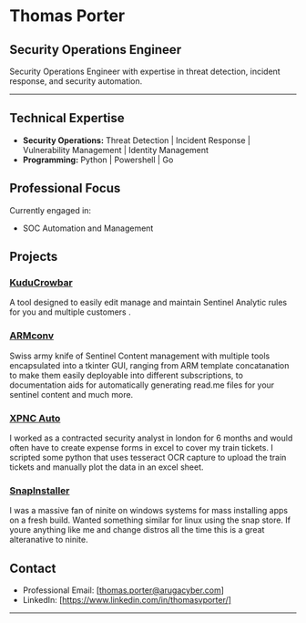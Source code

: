 
# Thomas Porter

## Security Operations Engineer

Security Operations Engineer with expertise in threat detection, incident response, and security automation.

---

## Technical Expertise

- **Security Operations:** Threat Detection | Incident Response | Vulnerability Management | Identity Management
- **Programming:** Python | Powershell | Go 


## Professional Focus

Currently engaged in:
- SOC Automation and Management 


## Projects

### [KuduCrowbar](https://github.com/tvp227/Kudu-Crowbar)
A tool designed to easily edit manage and maintain Sentinel Analytic rules for you and multiple customers .

### [ARMconv](https://github.com/tvp227/ARMconv)
Swiss army knife of Sentinel Content management with multiple tools encapsulated into a tkinter GUI, ranging from ARM template concatanation to make them easily deployable into different subscriptions, to documentation aids for automatically generating read.me files for your sentinel content and much more.

### [XPNC Auto](https://github.com/tvp227/xpncAuto) 
I worked as a contracted security analyst in london for 6 months and would often have to create expense forms in excel to cover my train tickets. I scripted some python that uses tesseract OCR capture to upload the train tickets and manually plot the data in an excel sheet.

### [SnapInstaller](https://github.com/tvp227/SnapInstaller) 
I was a massive fan of ninite on windows systems for mass installing apps on a fresh build. Wanted something similar for linux using the snap store. If youre anything like me and change distros all the time this is a great alteranative to ninite.


## Contact

- Professional Email: [thomas.porter@arugacyber.com]
- LinkedIn: [https://www.linkedin.com/in/thomasvporter/]

---
